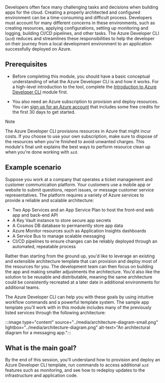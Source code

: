 Developers often face many challenging tasks and decisions when building apps for the cloud. Creating a properly architected and configured environment can be a time-consuming and difficult process. Developers must account for many different concerns in these environments, such as creating resources, applying configurations, setting up monitoring and logging, building CI/CD pipelines, and other tasks. The Azure Developer CLI (`azd`) reduces and streamlines these responsibilities to help the developer on their journey from a local development environment to an application successfully deployed on Azure.

## Prerequisites

* Before completing this module, you should have a basic conceptual understanding of what the Azure Developer CLI is and how it works. For a high-level introduction to the tool, complete the [Introduction to Azure Developer CLI](/training/modules/introduction-to-azure-developer-cli) module first.

* You also need an Azure subscription to provision and deploy resources. You can [sign up for an Azure account](https://azure.microsoft.com/free) that includes some free credits for the first 30 days to get started.

> [!NOTE]
> The Azure Developer CLI provisions resources in Azure that might incur costs. If you choose to use your own subscription, make sure to dispose of the resources when you're finished to avoid unwanted charges. This module's final unit explains the best ways to perform resource clean up when you're done working with `azd`.

## Example scenario

Suppose you work at a company that operates a ticket management and customer communication platform. Your customers use a mobile app or website to submit questions, report issues, or message customer service representatives. The platform requires a variety of Azure services to provide a reliable and scalable architecture:

* Two App Services and an App Service Plan to host the front-end web app and back-end API
* A Key Vault instance to store secure app secrets
* A Cosmos DB database to permanently store app data
* Azure Monitor resources such as Application Insights dashboards
* A Service Bus to manage scalable messaging
* CI/CD pipelines to ensure changes can be reliably deployed through an automated, repeatable process

Rather than starting from the ground up, you'd like to leverage an existing and extensible architecture template that can provision and deploy most of the resources for you. The development team can then focus on building the app and making smaller adjustments the architecture. You'd also like the solution to be reusable and distributable, meaning the same architecture could be consistently recreated at a later date in additional environments for additional teams.

The Azure Developer CLI can help you with these goals by using intuitive workflow commands and a powerful template system. The sample app template you'll work with in this module includes many of the previously listed services through the following architecture:

:::image type="content" source="../media/architecture-diagram-small.png" lightbox="../media/architecture-diagram.png" alt-text="An architectural diagram for a messaging app.":::

## What is the main goal?

By the end of this session, you'll understand how to provision and deploy an Azure Developer CLI template, run commands to access additional `azd` features such as monitoring, and see how to redeploy updates to the infrastructure and application code.
